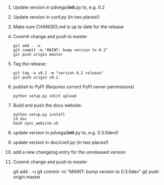1. Update version in pdvega/__init__.py to, e.g. 0.2

2. Update version in conf.py (in two places!)

3. Make sure CHANGES.md is up to date for the release

4. Commit change and push to master

       git add . -u
       git commit -m "MAINT: bump version to 0.2"
       git push origin master

5. Tag the release:

       git tag -a v0.2 -m "version 0.2 release"
       git push origin v0.2

6. publish to PyPI (Requires correct PyPI owner permissions)

       python setup.py sdist upload

7. Build and push the docs website:

       python setup.py install
       cd doc
       bash sync_website.sh

8. update version in pdvega/__init__.py to, e.g. 0.3.0dev0

9. update version in doc/conf.py (in two places!)

10. add a new changelog entry for the unreleased version

11. Commit change and push to master

       git add . -u
       git commit -m "MAINT: bump version to 0.3.0dev"
       git push origin master

    
